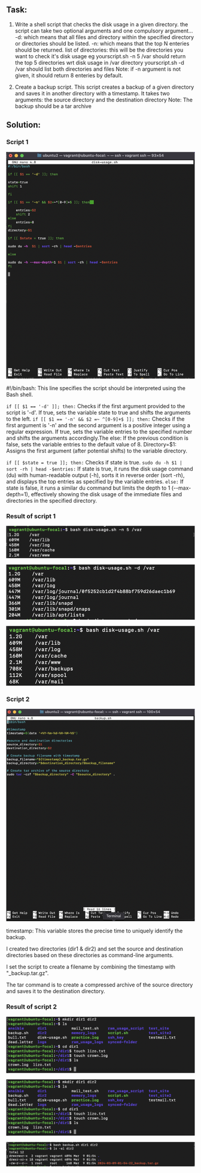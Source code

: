 ## Task: 

1. Write a shell script that checks the disk usage in a given directory.
the script can take two optional arguments and one compulsory argument...
-d: which means that all files and directory within the specified directory or directories should be listed.
-n: which means that the top N enteries should be returned.
list of directories: this will be the directories you want to check it's disk usage
eg yourscript.sh -n 5 /var
should return the top 5 directories wrt disk usage in /var directory
yourscript.sh -d /var
should list both directories and files
Note: if -n argument is not given, it should return 8 enteries by default.

2. Create a backup script. This script creates a backup of a given directory and saves it in another directory with a timestamp. It takes two arguments: the source directory and the destination directory
Note: The backup should be a tar archive

## Solution:

### Script 1

![disk usage script](<altschl hw2 images/disk-usage-script.png>)

#!/bin/bash: This line specifies the script should be interpreted using the Bash shell.

`if [[ $1 == '-d' ]]; then:`  Checks if the first argument provided to the script is '-d'. If true, sets the variable state to true and shifts the arguments to the left. `if [[ $1 == '-n' && $2 =~ ^[0-9]+$ ]]; then:` Checks if the first argument is '-n' and the second argument is a positive integer using a regular expression. If true, sets the variable entries to the specified number and shifts the arguments accordingly.The else: If the previous condition is false, sets the variable entries to the default value of 8. Directory=$1: Assigns the first argument (after potential shifts) to the variable directory.

`if [[ $state = true ]]; then:` Checks if state is true. `sudo du -h $1 | sort -rh | head -$entries:` If state is true, it runs the disk usage command (du) with human-readable output (-h), sorts it in reverse order (sort -rh), and displays the top entries as specified by the variable entries. `else:` If state is false, it runs a similar du command but limits the depth to 1 (--max-depth=1), effectively showing the disk usage of the immediate files and directories in the specified directory.

### Result of script 1

![disk usage script result](<altschl hw2 images/Screenshot 2024-03-08 at 20.26.55.png>)


![disk usage script result](<altschl hw2 images/Screenshot 2024-03-08 at 20.28.39.png>)


![disk usage script result](<altschl hw2 images/Screenshot 2024-03-08 at 20.45.37.png>)


### Script 2

![backup script](<altschl hw2 images/Screenshot 2024-03-09 at 02.55.41.png>)

timestamp: This variable stores the precise time to uniquely identify the backup.

I created two directories (dir1 & dir2) and set the source and destination directories based on these directories as command-line arguments.

I set the script to create a filename by combining the timestamp with "_backup.tar.gz".

The tar command is  to create a compressed archive of the source directory and saves it to the destination directory.

### Result of script 2

![directory/file creation](<altschl hw2 images/Screenshot 2024-03-08 at 21.07.25.png>)

![result](<altschl hw2 images/Screenshot 2024-03-08 at 21.07.25.png>)

![redsult](<altschl hw2 images/result.png>)